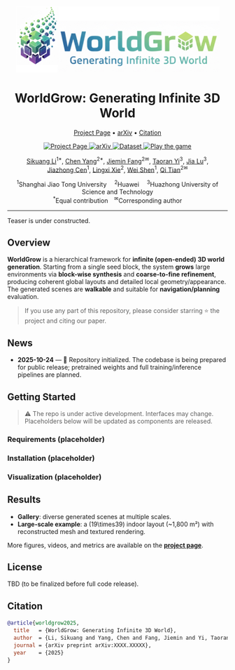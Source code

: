 <div align="center">
  <img src="assets/merge.jpeg" alt="WorldGrow merge" height="150">
  <h1>WorldGrow: Generating Infinite 3D World</h1>
  <p>
    <a href="https://world-grow.github.io/">Project Page</a> •
    <a href="https://arxiv.org/abs/XXXX.XXXXX">arXiv</a> •
    <a href="#citation">Citation</a>
  </p>

  <!-- Badges（也在同一个居中容器里） -->
  <p>
    <a href="https://world-grow.github.io/">
      <img src="https://img.shields.io/badge/Project%20Page-online-brightgreen.svg" alt="Project Page">
    </a>
    <a href="https://arxiv.org/abs/XXXX.XXXXX">
      <img src="https://img.shields.io/badge/arXiv-XXXX.XXXXX-b31b1b.svg" alt="arXiv">
    </a>
    <a href="https://huggingface.co/datasets/your-org/worldgrow">
      <img src="https://img.shields.io/badge/Data-HuggingFace-yellow.svg" alt="Dataset">
    </a>
    <a href="https://world-grow.github.io/play">
      <img src="https://img.shields.io/badge/Game-Play%20Now-blueviolet.svg" alt="Play the game">
    </a>
  </p>
</div>


<p align="center">
  <a href="https://scholar.google.com/citations?user=2dCJlg4AAAAJ">Sikuang Li</a><sup>1*</sup>,
  <a href="https://chensjtu.github.io/">Chen Yang</a><sup>2*</sup>,
  <a href="https://jaminfong.cn/">Jiemin Fang</a><sup>2✉</sup>,
  <a href="https://taoranyi.com/">Taoran Yi</a><sup>3</sup>,
  <a href="https://hustvl.github.io/Snap-Snap/">Jia Lu</a><sup>3</sup>,<br/>
  <a href="https://scholar.google.com/citations?user=JZIKCF0AAAAJ&hl=en">Jiazhong Cen</a><sup>1</sup>,
  <a href="http://lingxixie.com/Home.html">Lingxi Xie</a><sup>2</sup>,
  <a href="https://shenwei1231.github.io/">Wei Shen</a><sup>1</sup>,
  <a href="https://www.qitian1987.com/">Qi Tian</a><sup>2✉</sup>
</p>

<p align="center">
  <sup>1</sup>Shanghai Jiao Tong University 
  <sup>2</sup>Huawei 
  <sup>3</sup>Huazhong University of Science and Technology<br/>
  <sup>*</sup>Equal contribution <sup>✉</sup>Corresponding author
</p>

---

<!-- ![Teaser](assets/teaser_image.png) -->
Teaser is under constructed.

## Overview

**WorldGrow** is a hierarchical framework for **infinite (open-ended) 3D world generation**. Starting from a single seed block, the system **grows** large environments via **block-wise synthesis** and **coarse-to-fine refinement**, producing coherent global layouts and detailed local geometry/appearance. The generated scenes are **walkable** and suitable for **navigation/planning** evaluation.

> If you use any part of this repository, please consider starring ⭐ the project and citing our paper.

## News

- **2025-10-24** — 🚧 Repository initialized. The codebase is being prepared for public release; pretrained weights and full training/inference pipelines are planned.



## Getting Started

> ⚠️ The repo is under active development. Interfaces may change. Placeholders below will be updated as components are released.

### Requirements (placeholder)


### Installation (placeholder)


### Visualization (placeholder)


## Results

* **Gallery**: diverse generated scenes at multiple scales.
* **Large-scale example**: a (19\times39) indoor layout (~1,800 m²) with reconstructed mesh and textured rendering.

More figures, videos, and metrics are available on the **[project page](https://world-grow.github.io/)**.


## License

TBD (to be finalized before full code release).

## Citation

```bibtex
@article{worldgrow2025,
  title   = {WorldGrow: Generating Infinite 3D World},
  author  = {Li, Sikuang and Yang, Chen and Fang, Jiemin and Yi, Taoran and Lu, Jia and Cen, Jiazhong and Xie, Lingxi and Shen, Wei and Tian, Qi},
  journal = {arXiv preprint arXiv:XXXX.XXXXX},
  year    = {2025}
}
```
